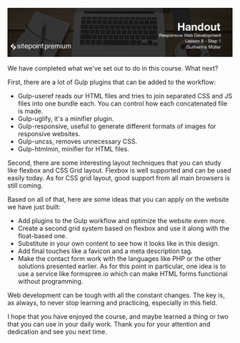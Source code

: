 ![](headings/8.1.png)

We have completed what we've set out to do in this course. What next?

First, there are a lot of Gulp plugins that can be added to the workflow:

* Gulp-useref reads our HTML files and tries to join separated CSS and JS files into one bundle each. You can control how each concatenated file is made.
* Gulp-uglify, it's a minifier plugin.
* Gulp-responsive, useful to generate different formats of images for responsive websites.
* Gulp-uncss, removes unnecessary CSS.
* Gulp-htmlmin, minifier for HTML files.

Second, there are some interesting layout techniques that you can study like flexbox and CSS Grid layout. Flexbox is well supported and can be used easily today. As for CSS grid layout, good support from all main browsers is still coming.

Based on all of that, here are some ideas that you can apply on the website we have just built:

* Add plugins to the Gulp workflow and optimize the website even more.
* Create a second grid system based on flexbox and use it along with the float-based one.
* Substitute in your own content to see how it looks like in this design.
* Add final touches like a favicon and a meta description tag.
* Make the contact form work with the languages like PHP or the other solutions presented earlier. As for this point in particular, one idea is to use a service like formspree.io which can make HTML forms functional without programming.

Web development can be tough with all the constant changes. The key is, as always, to never stop learning and practicing, especially in this field.

I hope that you have enjoyed the course, and maybe learned a thing or two that you can use in your daily work. Thank you for your attention and dedication and see you next time.

